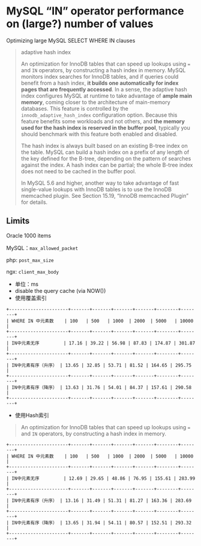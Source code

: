 # MySQL “IN” operator performance on (large?) number of values

Optimizing large MySQL SELECT WHERE IN clauses

> adaptive hash index
> 
> An optimization for InnoDB tables that can speed up lookups using `=` and `IN` operators, by constructing a hash index in memory. MySQL monitors index searches for InnoDB tables, and if queries could benefit from a hash index, **it builds one automatically for index pages that are frequently accessed**. In a sense, the adaptive hash index configures MySQL at runtime to take advantage of **ample main memory**, coming closer to the architecture of main-memory databases. This feature is controlled by the `innodb_adaptive_hash_index` configuration option. Because this feature benefits some workloads and not others, and **the memory used for the hash index is reserved in the buffer pool**, typically you should benchmark with this feature both enabled and disabled.
> 
> The hash index is always built based on an existing B-tree index on the table. MySQL can build a hash index on a prefix of any length of the key defined for the B-tree, depending on the pattern of searches against the index. A hash index can be partial; the whole B-tree index does not need to be cached in the buffer pool.
> 
> In MySQL 5.6 and higher, another way to take advantage of fast single-value lookups with InnoDB tables is to use the InnoDB memcached plugin. See Section 15.19, “InnoDB memcached Plugin” for details.


## Limits
Oracle 1000 items

MySQL：`max_allowed_packet`

php: `post_max_size`

ngx: `client_max_body`

* 单位：ms
* disable the query cache (via NOW())
* 使用覆盖索引

```
+----------------------+-------+-------+-------+-------+--------+--------+
| WHERE IN 中元素数    | 100   | 500   | 1000  | 2000  | 5000   | 10000  |
+----------------------+-------+-------+-------+-------+--------+--------+
| IN中元素无序         | 17.16 | 39.22 | 56.98 | 87.83 | 174.87 | 301.87 |
+----------------------+-------+-------+-------+-------+--------+--------+
| IN中元素有序（升序） | 13.65 | 32.85 | 53.71 | 81.52 | 164.65 | 295.75 |
+----------------------+-------+-------+-------+-------+--------+--------+
| IN中元素有序（降序） | 13.63 | 31.76 | 54.01 | 84.37 | 157.61 | 290.58 |
+----------------------+-------+-------+-------+-------+--------+--------+
```

* 使用Hash索引

> An optimization for InnoDB tables that can speed up lookups using `=` and `IN` operators, by constructing a hash index in memory.

```
+----------------------+-------+-------+-------+-------+--------+--------+
| WHERE IN 中元素数    | 100   | 500   | 1000  | 2000  | 5000   | 10000  |
+----------------------+-------+-------+-------+-------+--------+--------+
| IN中元素无序         | 12.69 | 29.65 | 48.86 | 76.95 | 155.61 | 283.99 |
+----------------------+-------+-------+-------+-------+--------+--------+
| IN中元素有序（升序） | 13.16 | 31.49 | 51.31 | 81.27 | 163.36 | 283.69 |
+----------------------+-------+-------+-------+-------+--------+--------+
| IN中元素有序（降序） | 13.65 | 31.94 | 54.11 | 80.57 | 152.51 | 293.32 |
+----------------------+-------+-------+-------+-------+--------+--------+
```